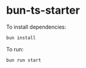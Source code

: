 # bun-ts-starter

To install dependencies:

```bash
bun install
```

To run:

```bash
bun run start
```
